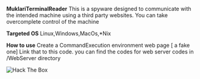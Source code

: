 **MuklariTerminalReader**
This is a spyware designed to communicate with the intended machine using a third party websites. You can take overcomplete control of the machine

**Targeted OS**
Linux,Windows,MacOs,*Nix

**How to use**
Create a CommandExecution environment web page [ a fake one]
Link that to this code.
you can find the codes for web server codes in /WebServer directory

<img src="https://www.hackthebox.eu/badge/image/42481" alt="Hack The Box">
